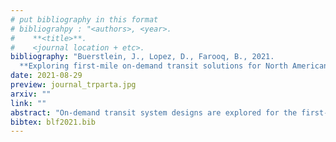 ```yaml
---
# put bibliography in this format
# bibliograhpy : "<authors>, <year>.
#    **<title>**.
#    <journal location + etc>.
bibliography: "Buerstlein, J., Lopez, D., Farooq, B., 2021.
  **Exploring first-mile on-demand transit solutions for North American suburbia: A case study of Markham, Canada**. Transportation Research Part A: Policy and Practice." # surround Title with **<title>**
date: 2021-08-29
preview: journal_trparta.jpg
arxiv: ""
link: ""
abstract: "On-demand transit system designs are explored for the first-mile commuting in Markham, a suburb in the Greater Toronto Area (GTA). Operational scenarios are analyzed using different types of on-demand solutions that can complement the existing GO Transit commuter train system. Various use cases of demand responsive vehicles are explored in terms of vehicle capacity and fleet-size. It is assumed that the existing car-based trips to the four train stations in Markham would be replaced by an on-demand rideshare transit system. The on-demand transit system is simulated using the PTV MaaS Modeller in combination with a mesoscopic simulation, involving 1,865 trip requests within the morning peak from 7AM to 10AM. Wait time, travel time, demand served, cost, and environmental impact are used as indicators to rate various options. Evaluating the results we came to the conclusion that three cases using vans are providing favourable outcomes. The van-based scenario using 75% of an optimal fleet size and a low detour factor turned out to be very appropriate with regard to the case study. A passenger in this scenario would at an average spend 3 minutes waiting for the service to arrive and 10 minutes in the vehicle, costing 7CAD for the ride. With a typical level of public transit subsidies applied, a 7% monthly saving is expected compared to using a private car and paying for parking fees. The scenario also results in 30% reduction in greenhouse gas emissions when compared to current personal vehicle based trips. Based on the simulation, policy suggestions for implementing the on-demand transit in Markham are presented."
bibtex: blf2021.bib
---
```

